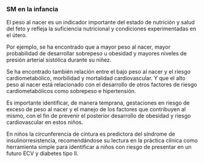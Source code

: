 ### SM en la infancia

El peso al nacer es un indicador importante del estado de nutrición y salud del feto y refleja la suficiencia nutricional y condiciones experimentadas en el útero.

Por ejemplo, se ha encontrado que a mayor peso al nacer, mayor probabilidad de desarrollar sobrepeso u obesidad y mayores niveles de presión arterial sistólica durante su niñez.

Se ha encontrado también relación entre el bajo peso al nacer y el riesgo cardiometabólico, morbilidad y mortalidad cardiovascular. Y que el alto peso al nacer está relacionado con el desarrollo de otros factores de riesgo cardiometabólicos como sobrepeso e hipertensión.

Es importante identificar, de manera temprana, gestaciones en riesgo de exceso de peso al nacer y el manejo de los factores que contribuyen al mismo, con el fin de prevenir el posterior desarrollo de obesidad y riesgo cardiovascular en estos niños.

En niños la circunferencia de cintura es predictora del síndrome de insulinorresistencia, recomendándose su lectura en la práctica clínica como herramienta simple para identificar a niños con riesgo de presentar en un futuro ECV y diabetes tipo II.